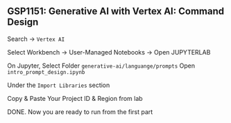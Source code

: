 ## GSP1151: Generative AI with Vertex AI: Command Design

Search -> `Vertex AI`

Select Workbench -> User-Managed Notebooks -> Open JUPYTERLAB

On Jupyter,
Select Folder `generative-ai/languange/prompts`
Open `intro_prompt_design.ipynb`

Under the `Import Libraries` section

Copy & Paste Your Project ID & Region from lab

DONE. Now you are ready to run from the first part
